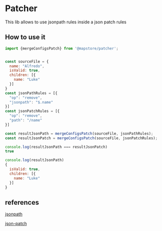 # Patcher

This lib allows to use jsonpath rules inside a json patch rules

## How to use it


```js
import {mergeConfigsPatch} from '@mapstore/patcher';


const sourceFile = {
  name: "Alfredo",
  isValid: true,
  children: [{
    name: "Luke"
  }]
}
const jsonPathRules = [{
  "op": "remove",
  "jsonpath": "$.name"
}]
const jsonPatchRules = [{
  "op": "remove",
  "path": "/name"
}]

const resultJsonPath = mergeConfigsPatch(sourceFile, jsonPathRules);
const resultJsonPatch = mergeConfigsPatch(sourceFile, jsonPatchRules);

console.log(resultJsonPath === resultJsonPatch)
true

console.log(resultJsonPath)
{
  isValid: true,
  children: [{
    name: "Luke"
  }]
}
```

## references

[jsonpath](https://goessner.net/articles/JsonPath/)

[json-patch](http://jsonpatch.com/)
